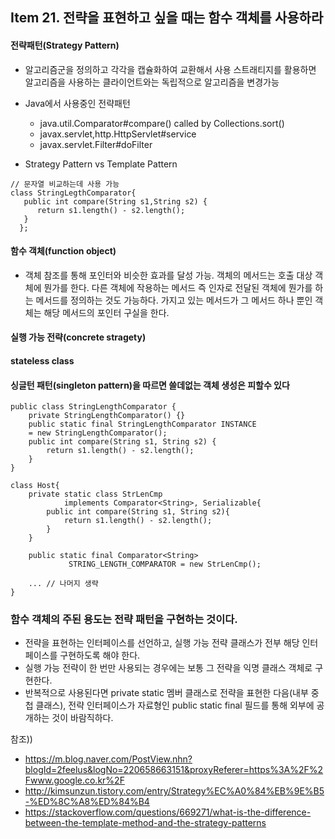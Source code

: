## Item 21. 전략을 표현하고 싶을 때는 함수 객체를 사용하라

#### 전략패턴(Strategy Pattern)
* 알고리즘군을 정의하고 각각을 캡슐화하여 교환해서 사용
  스트래티지를 활용하면 알고리즘을 사용하는 클라이언트와는 독립적으로 알고리즘을 변경가능

* Java에서 사용중인 전략패턴
  * java.util.Comparator#compare() called by Collections.sort()  
  * javax.servlet,http.HttpServlet#service
  * javax.servlet.Filter#doFilter
  
* Strategy Pattern vs Template Pattern



```
// 문자열 비교하는데 사용 가능
class StringLegthComparator{
   public int compare(String s1,String s2) {
      return s1.length() - s2.length();
   }
  };
```
#### 함수 객체(function object)
* 객체 참조를 통해 포인터와 비슷한 효과를 달성 가능.
객체의 메서드는 호출 대상 객체에 뭔가를 한다. 다른 객체에 작용하는 메서드 즉 인자로 전달된 객체에 뭔가를 하는 메서드를 정의하는 것도 가능하다.
가지고 있는 메서드가 그 메서드 하나 뿐인 객체는 해당 메서드의 포인터 구실을 한다. 

#### 실행 가능 전략(concrete stragety)




#### stateless class 

#### 싱글턴 패턴(singleton pattern)을 따르면 쓸데없는 객체 생성은 피할수 있다

```
public class StringLengthComparator {
    private StringLengthComparator() {}
    public static final StringLengthComparator INSTANCE
    = new StringLengthComparator();
    public int compare(String s1, String s2) {
        return s1.length() - s2.length();
    }
}

```


```
class Host{
    private static class StrLenCmp 
            implements Comparator<String>, Serializable{
        public int compare(String s1, String s2){
            return s1.length() - s2.length();
        }
    }

    public static final Comparator<String>
             STRING_LENGTH_COMPARATOR = new StrLenCmp();

    ... // 나머지 생략
}

```

### 함수 객체의 주된 용도는 전략 패턴을 구현하는 것이다. 
* 전략을 표현하는 인터페이스를 선언하고, 실행 가능 전략 클래스가 전부 해당 인터페이스를 구현하도록 해야 한다. 
* 실행 가능 전략이 한 번만 사용되는 경우에는 보통 그 전략을 익명 클래스 객체로 구현한다. 
* 반복적으로 사용된다면 private static 멤버 클래스로 전략을 표현한 다음(내부 중첩 클래스),
  전략 인터페이스가 자료형인 public static final 필드를 통해 외부에 공개하는 것이 바람직하다.




참조)) 
- https://m.blog.naver.com/PostView.nhn?blogId=2feelus&logNo=220658663151&proxyReferer=https%3A%2F%2Fwww.google.co.kr%2F
- http://kimsunzun.tistory.com/entry/Strategy%EC%A0%84%EB%9E%B5-%ED%8C%A8%ED%84%B4
- https://stackoverflow.com/questions/669271/what-is-the-difference-between-the-template-method-and-the-strategy-patterns
